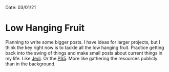 
Date: 03/01/21

# Low Hanging Fruit

Planning to write some bigger posts. I have ideas for larger projects, but I think the key right now is to tackle all the low hanging fruit. Practice getting back into the swing of things and make small posts about current things in my life. Like [Jedi](jedi-our-siberian-husky). Or the [PS5](playstation-5). More like gathering the resources publicly than in the background.